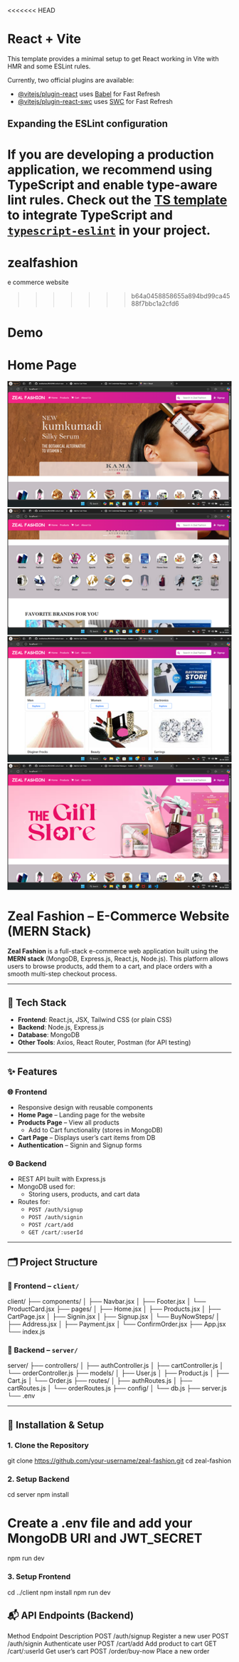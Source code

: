 <<<<<<< HEAD
# React + Vite

This template provides a minimal setup to get React working in Vite with HMR and some ESLint rules.

Currently, two official plugins are available:

- [@vitejs/plugin-react](https://github.com/vitejs/vite-plugin-react/blob/main/packages/plugin-react/README.md) uses [Babel](https://babeljs.io/) for Fast Refresh
- [@vitejs/plugin-react-swc](https://github.com/vitejs/vite-plugin-react-swc) uses [SWC](https://swc.rs/) for Fast Refresh

## Expanding the ESLint configuration

If you are developing a production application, we recommend using TypeScript and enable type-aware lint rules. Check out the [TS template](https://github.com/vitejs/vite/tree/main/packages/create-vite/template-react-ts) to integrate TypeScript and [`typescript-eslint`](https://typescript-eslint.io) in your project.
=======
# zealfashion
e commerce website
>>>>>>> b64a0458858655a894bd99ca4588f7bbc1a2cfd6
>>>>>>> 
  # Demo 
  # Home Page

![Demo1](./src/assets/Demo1.png)
![Demo3](./src/assets/Demo3.png)
![Demo2](./src/assets/Demo2.png)
![Demo4](./src/assets/Demo4.png)

#  Zeal Fashion – E-Commerce Website (MERN Stack)

**Zeal Fashion** is a full-stack e-commerce web application built using the **MERN stack** (MongoDB, Express.js, React.js, Node.js). This platform allows users to browse products, add them to a cart, and place orders with a smooth multi-step checkout process.

---

## 🧩 Tech Stack

- **Frontend**: React.js, JSX, Tailwind CSS (or plain CSS)
- **Backend**: Node.js, Express.js
- **Database**: MongoDB
- **Other Tools**: Axios, React Router, Postman (for API testing)

---

## ✨ Features

### 🌐 Frontend

- Responsive design with reusable components
- **Home Page** – Landing page for the website
- **Products Page** – View all products
  - Add to Cart functionality (stores in MongoDB)
- **Cart Page** – Displays user’s cart items from DB
- **Authentication** – Signin and Signup forms

### ⚙️ Backend

- REST API built with Express.js
- MongoDB used for:
  - Storing users, products, and cart data
- Routes for:
  - `POST /auth/signup`
  - `POST /auth/signin`
  - `POST /cart/add`
  - `GET /cart/:userId`

---

## 🗂️ Project Structure

### 📁 Frontend – `client/`

client/ ├── components/ │ ├── Navbar.jsx │ ├── Footer.jsx │ └── ProductCard.jsx ├── pages/ │ ├── Home.jsx │ ├── Products.jsx │ ├── CartPage.jsx │ ├── Signin.jsx │ ├── Signup.jsx │ └── BuyNowSteps/ │ ├── Address.jsx │ ├── Payment.jsx │ └── ConfirmOrder.jsx ├── App.jsx └── index.js


### 📁 Backend – `server/`

server/ ├── controllers/ │ ├── authController.js │ ├── cartController.js │ └── orderController.js ├── models/ │ ├── User.js │ ├── Product.js │ ├── Cart.js │ └── Order.js ├── routes/ │ ├── authRoutes.js │ ├── cartRoutes.js │ └── orderRoutes.js ├── config/ │ └── db.js ├── server.js └── .env


---

## 🔌 Installation & Setup

### 1. Clone the Repository


git clone https://github.com/your-username/zeal-fashion.git
cd zeal-fashion

### 2. Setup Backend
cd server
npm install
# Create a .env file and add your MongoDB URI and JWT_SECRET
npm run dev
### 3. Setup Frontend
cd ../client
npm install
npm run dev

## 📬 API Endpoints (Backend)
Method	Endpoint	Description
POST	/auth/signup	Register a new user
POST	/auth/signin	Authenticate user
POST	/cart/add	Add product to cart
GET	/cart/:userId	Get user’s cart
POST	/order/buy-now	Place a new order



